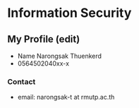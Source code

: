 # Information Security

## My Profile (edit)

- Name Narongsak Thuenkerd
- 0564502040xx-x

### Contact
- email: narongsak-t at rmutp.ac.th
